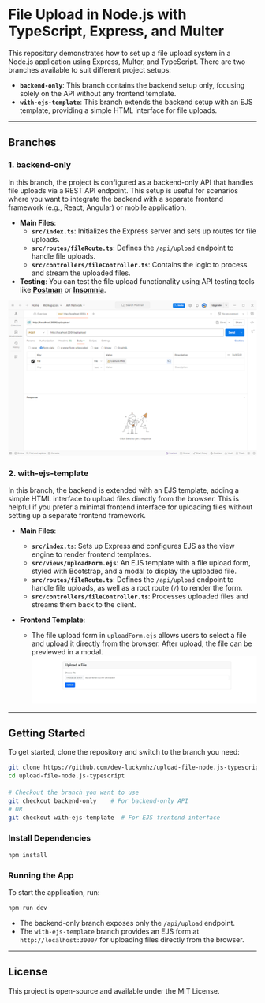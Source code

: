 # File Upload in Node.js with TypeScript, Express, and Multer

This repository demonstrates how to set up a file upload system in a Node.js application using Express, Multer, and TypeScript. There are two branches available to suit different project setups:

- **`backend-only`**: This branch contains the backend setup only, focusing solely on the API without any frontend template.
- **`with-ejs-template`**: This branch extends the backend setup with an EJS template, providing a simple HTML interface for file uploads.

---

## Branches

### 1. **backend-only**

In this branch, the project is configured as a backend-only API that handles file uploads via a REST API endpoint. This setup is useful for scenarios where you want to integrate the backend with a separate frontend framework (e.g., React, Angular) or mobile application.

- **Main Files**:
  - **`src/index.ts`**: Initializes the Express server and sets up routes for file uploads.
  - **`src/routes/fileRoute.ts`**: Defines the `/api/upload` endpoint to handle file uploads.
  - **`src/controllers/fileController.ts`**: Contains the logic to process and stream the uploaded files.
- **Testing**: You can test the file upload functionality using API testing tools like **[Postman](https://www.postman.com/)** or **[Insomnia](https://insomnia.rest/)**.

![Testing with Postman](screenshots/screenshot-1.png)

### 2. **with-ejs-template**

In this branch, the backend is extended with an EJS template, adding a simple HTML interface to upload files directly from the browser. This is helpful if you prefer a minimal frontend interface for uploading files without setting up a separate frontend framework.

- **Main Files**:
  - **`src/index.ts`**: Sets up Express and configures EJS as the view engine to render frontend templates.
  - **`src/views/uploadForm.ejs`**: An EJS template with a file upload form, styled with Bootstrap, and a modal to display the uploaded file.
  - **`src/routes/fileRoute.ts`**: Defines the `/api/upload` endpoint to handle file uploads, as well as a root route (`/`) to render the form.
  - **`src/controllers/fileController.ts`**: Processes uploaded files and streams them back to the client.

- **Frontend Template**:
  - The file upload form in `uploadForm.ejs` allows users to select a file and upload it directly from the browser. After upload, the file can be previewed in a modal.
![EJS Upload Form](screenshots/screenshot-2.jpeg)
---

## Getting Started

To get started, clone the repository and switch to the branch you need:

```bash
git clone https://github.com/dev-luckymhz/upload-file-node.js-typescript.git
cd upload-file-node.js-typescript

# Checkout the branch you want to use
git checkout backend-only    # For backend-only API
# OR
git checkout with-ejs-template  # For EJS frontend interface
```

### Install Dependencies

```bash
npm install
```

### Running the App

To start the application, run:

```bash
npm run dev
```

- The backend-only branch exposes only the `/api/upload` endpoint.
- The `with-ejs-template` branch provides an EJS form at `http://localhost:3000/` for uploading files directly from the browser.

---

## License

This project is open-source and available under the MIT License.